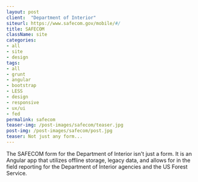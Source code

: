 ```yaml
---
layout: post
client:  "Department of Interior"
siteurl: https://www.safecom.gov/mobile/#/
title: SAFECOM
className: site
categories: 
- all
- site
- design
tags:
- all
- grunt
- angular
- bootstrap
- LESS
- design
- responsive
- ux/ui
- fed
permalink: safecom
teaser-img: /post-images/safecom/teaser.jpg
post-img: /post-images/safecom/post.jpg
teaser: Not just any form... 
---
```

The SAFECOM form for the Department of Interior isn't just a form. It is an Angular app that utilizes offline storage, legacy data, and allows for in the field reporting for the Department of Interior agencies and the US Forest Service.